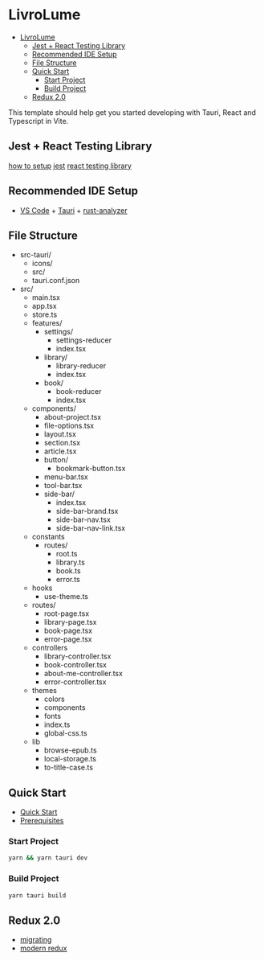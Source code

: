 # LivroLume

<!--toc:start-->

- [LivroLume](#livrolume)
  - [Jest + React Testing Library](#jest-react-testing-library)
  - [Recommended IDE Setup](#recommended-ide-setup)
  - [File Structure](#file-structure)
  - [Quick Start](#quick-start)
    - [Start Project](#start-project)
    - [Build Project](#build-project)
  - [Redux 2.0](#redux-20)
  <!--toc:end-->

This template should help get you started developing with Tauri, React and
Typescript in Vite.

## Jest + React Testing Library

[how to setup](https://zaferayan.medium.com/how-to-setup-jest-and-react-testing-library-in-vite-project-2600f2d04bdd)
[jest](https://jestjs.io/docs/getting-started)
[react testing library](https://testing-library.com/docs/react-testing-library/example-intro/)

## Recommended IDE Setup

- [VS Code](https://code.visualstudio.com/) + [Tauri](https://marketplace.visualstudio.com/items?itemName=tauri-apps.tauri-vscode) + [rust-analyzer](https://marketplace.visualstudio.com/items?itemName=rust-lang.rust-analyzer)

## File Structure

- src-tauri/
  - icons/
  - src/
  - tauri.conf.json
- src/
  - main.tsx
  - app.tsx
  - store.ts
  - features/
    - settings/
      - settings-reducer
      - index.tsx
    - library/
      - library-reducer
      - index.tsx
    - book/
      - book-reducer
      - index.tsx
  - components/
    - about-project.tsx
    - file-options.tsx
    - layout.tsx
    - section.tsx
    - article.tsx
    - button/
      - bookmark-button.tsx
    - menu-bar.tsx
    - tool-bar.tsx
    - side-bar/
      - index.tsx
      - side-bar-brand.tsx
      - side-bar-nav.tsx
      - side-bar-nav-link.tsx
  - constants
    - routes/
      - root.ts
      - library.ts
      - book.ts
      - error.ts
  - hooks
    - use-theme.ts
  - routes/
    - root-page.tsx
    - library-page.tsx
    - book-page.tsx
    - error-page.tsx
  - controllers
    - library-controller.tsx
    - book-controller.tsx
    - about-me-controller.tsx
    - error-controller.tsx
  - themes
    - colors
    - components
    - fonts
    - index.ts
    - global-css.ts
  - lib
    - browse-epub.ts
    - local-storage.ts
    - to-title-case.ts

## Quick Start

- [Quick Start](https://tauri.app/v1/guides/getting-started/setup/)
- [Prerequisites](https://tauri.app/v1/guides/getting-started/prerequisites)

### Start Project

```bash
yarn && yarn tauri dev
```

### Build Project

```bash
yarn tauri build
```

## Redux 2.0

- [migrating](https://github.com/reduxjs/redux-toolkit/blob/master/docs/usage/migrating-rtk-2.md)
- [modern redux](https://github.com/reduxjs/redux-toolkit/blob/master/docs/usage/migrating-to-modern-redux.mdx)
